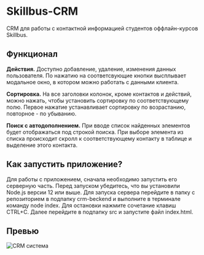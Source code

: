# Skillbus-CRM
CRM для работы с контактной информацией студентов оффлайн-курсов Skillbus.

<h2>Функционал</h2>
<p><b>Действия.</b> Доступно добавление, удаление, изменения данных пользователя. По нажатию на соответсвующие кнопки высплывает модальное окно, в котором можно работать с данными клиента.</p>
<p><b>Сортировка.</b> На все заголовки колонок, кроме контактов и действий, можно нажать, чтобы установить сортировку по соответствующему полю. Первое нажатие устанавливает сортировку по возрастанию, повторное - по убыванию.</p>
<p><b>Поиск с автодополнением.</b> При вводе список найденных элементов будет отображаться под строкой поиска. При выборе элемента из списка происходит скролл к соответствующему контакту в таблице и выделение этого контакта.</p>
<h2>Как запустить приложение?</h2>
<p>Для работы с приложением, сначала необходимо запустить его серверную часть. Перед запуском убедитесь, что вы установили Node.js версии 12 или выше.
Для запуска сервера перейдите в папку с репозиторием в подпапку crm-beckend и выполните в терминале команду node index. Для остановки нажмите сочетание клавиш CTRL+C.
Далее перейдите в подпапку src и запустите файл index.html.</p>
<h2>Превью</h2>

![CRM система](https://user-images.githubusercontent.com/117159078/231387424-1bd600db-1df6-42b2-b2b7-26c7e26fffd6.png)
